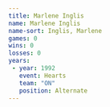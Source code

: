 ```yaml
---
title: Marlene Inglis
name: Marlene Inglis
name-sort: Inglis, Marlene
games: 0
wins: 0
losses: 0
years:
 - year: 1992
   event: Hearts
   team: "ON"
   position: Alternate
---
```


